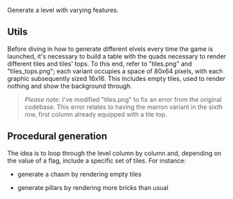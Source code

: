 Generate a level with varying features.

## Utils

Before diving in how to generate different elvels every time the game is launched, it's necessary to build a table with the quads necessary to render different tiles and tiles' tops. To this end, refer to "tiles.png" and "tiles_tops.png"; each variant occupies a space of 80x64 pixels, with each graphic subsequently sized 16x16. This includes empty tiles, used to render nothing and show the background through.

> _Please note_: I've modified "tiles.png" to fix an error from the original codebase. This error relates to having the marron variant in the sixth row, first column already equipped with a tile top.

## Procedural generation

The idea is to loop through the level column by column and, depending on the value of a flag, include a specific set of tiles. For instance:

- generate a chasm by rendering empty tiles

- generate pillars by rendering more bricks than usual
